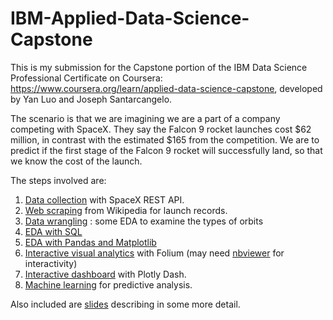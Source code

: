 # IBM-Applied-Data-Science-Capstone

This is my submission for the Capstone portion of the IBM Data Science Professional Certificate on Coursera: https://www.coursera.org/learn/applied-data-science-capstone, developed by Yan Luo and Joseph Santarcangelo.

The scenario is that we are imagining we are a part of a company competing with SpaceX. They say the Falcon 9 rocket launches cost $62 million, in contrast with the estimated $165 from the competition. We are to predict if the first stage of the Falcon 9 rocket will successfully land, so that we know the cost of the launch. 

The steps involved are:
1) [Data collection](https://github.com/joeastro5/IBM_Capstone/blob/main/data-collection-api.ipynb) with SpaceX REST API.
2) [Web scraping](https://github.com/joeastro5/IBM_Capstone/blob/main/data-collection-scraping.ipynb) from Wikipedia for launch records.
3) [Data wrangling](https://github.com/joeastro5/IBM_Capstone/blob/main/data-collection-wrangling.ipynb) : some EDA to examine the types of orbits
4) [EDA with SQL](https://github.com/joeastro5/IBM_Capstone/blob/main/jupyter-labs-eda-sql-coursera_sqllite.ipynb)
5) [EDA with Pandas and Matplotlib](https://github.com/joeastro5/IBM_Capstone/blob/main/jupyter-labs-eda-dataviz.ipynb.jupyterlite.ipynb)
6) [Interactive visual analytics](https://github.com/joeastro5/IBM_Capstone/blob/main/lab_jupyter_launch_site_location.jupyterlite.ipynb) with Folium (may need [nbviewer](https://nbviewer.org) for interactivity)
7) [Interactive dashboard](https://github.com/joeastro5/IBM_Capstone/blob/main/spacex_dash_app.py) with Plotly Dash.
8) [Machine learning](https://github.com/joeastro5/IBM_Capstone/blob/main/SpaceX_Machine_Learning_Prediction_Part_5.jupyterlite.ipynb) for predictive analysis.

Also included are [slides](https://github.com/joeastro5/IBM_Capstone/blob/main/ds-capstone-ibm-compressed.pdf) describing in some more detail.
